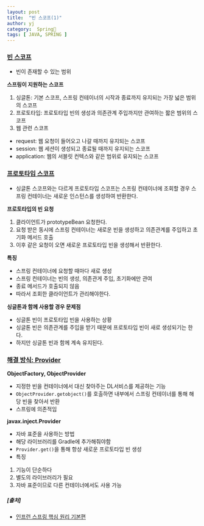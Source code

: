 ```yaml
---
layout: post
title:  "빈 스코프(1)"
author: yj
category:  Spring🌱
tags: [ JAVA, SPRING ]
---
```


### <a href="#">빈 스코프</a>
- 빈이 존재할 수 있는 범위

**스프링이 지원하는 스코프**
1. 싱글톤: 기본 스코프, 스프링 컨테이너의 시작과 종료까지 유지되는 가장 넓은 범위의 스코프
2. 프로토타입: 프로토타입 빈의 생성과 의존관계 주입까지만 관여하는 짧은 범위의 스코프
3. 웹 관련 스코프
- request: 웹 요청이 들어오고 나갈 때까지 유지되는 스코프
- session: 웹 세션이 생성되고 종료될 때까지 유지되는 스코프
- application: 웹의 서블릿 컨텍스와 같은 범위로 유지되는 스코프

### <a href="#">프로토타입 스코프</a>
- 싱글톤 스코프와는 다르게 프로토타입 스코프는 스프링 컨테이너에 조회할 경우 스프링 컨테이너는 새로운 인스턴스를 생성하여 반환한다.

**프로토타입의 빈 요청**
1. 클라이언트가 prototypeBean 요청한다.
2. 요청 받은 동시에 스프링 컨테이너는 새로운 빈을 생성하고 의존관계를 주입하고 초기화 메서드 호출
4. 이후 같은 요청이 오면 새로운 프로토타입 빈을 생성해서 반환한다.

**특징**
- 스프링 컨테이너에 요청할 때마다 새로 생성
- 스프링 컨테이너는 빈의 생성, 의존관게 주입, 초기화에만 관여
- 종료 메서드가 호출되지 않음
- 따라서 조회한 클라이언트가 관리해야한다.

**싱글톤과 함께 사용할 경우 문제점**
- 싱글톤 빈이 프로토타입 빈을 사용하는 상황
- 싱글톤 빈은 의존관계를 주입을 받기 때문에 프로토타입 빈이 새로 생성되기는 한다.
- 하지만 싱글톤 빈과 함께 계속 유지된다.

### <a href="#">해결 방식: Provider</a>

**ObjectFactory, ObjectProvider**
- 지정한 빈을 컨테이너에서 대신 찾아주는 DL서비스를 제공하는 기능
- `ObjectProvider.getobject()`를 호출하면 내부에서 스프링 컨테이너를 통해 해당 빈을 찾아서 반환
- 스프링에 의존적임

**javax.inject.Provider**
- 자바 표준을 사용하는 방법
- 해당 라이브러리를 Gradle에 추가해줘야함
- `Provider.get()`을 통해 항상 새로운 프로토타입 빈 생성
- 특징
1. 기능이 단순하다
2. 별도의 라이브러리가 필요
3. 자바 표준이므로 다른 컨테이너에서도 사용 가능

##### [출처]
- [인프런 스프링 핵심 원리 기본편](https://www.inflearn.com/course/%EC%8A%A4%ED%94%84%EB%A7%81-%ED%95%B5%EC%8B%AC-%EC%9B%90%EB%A6%AC-%EA%B8%B0%EB%B3%B8%ED%8E%B8)